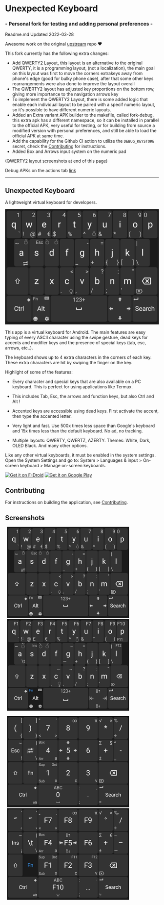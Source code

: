 # Unexpected Keyboard
###  - Personal fork for testing and adding personal preferences -  
Readme.md Updated 2022-03-28

Awesome work on the original [upstream](https://github.com/Julow/Unexpected-Keyboard) repo ❤

This fork currently has the following extra changes:

- Add QWERTY2 Layout, this layout is an alternative to the original QWERTY, it is a programming layout, (not a localization), the main goal on this layout was first to move the corners extrakeys away from phone's edge (good for bulky phone case), after that some other keys rearrangements were also done to improve the layout overall
- The QWERTY2 layout has adjusted key proportions on the bottom row, giving more importance to the navigation arrows key
- To implement the QWERTY2 Layout, there is some added logic that enable each individual layout to be paired with a specif numeric layout, so it's possible to have different numeric layouts.
- Added an Extra variant APK builder to the makefile, called fork-debug, this extra apk has a different namespace, so it can be installed in parallel to the official APK, very useful for testing, or for building from source a modified version with personal preferences, and still be able to load the official APK at same time.
- Add the capability for the Github CI action to utilize the `DEBUG_KEYSTORE` secret, check the [Contributing](CONTRIBUTING.md) for instructions.
- Added Box and Arrows input system on the numeric pad

(QWERTY2 layout screenshots at end of this page)

Debug APKs on the actions tab [link](https://github.com/sdrapha/Unexpected-Keyboard/actions?query=branch%3Aall-branches-merged-in-one)

-----
## Unexpected Keyboard
A lightweight virtual keyboard for developers.

![Unexpected Keyboard](metadata/android/en-US/images/featureGraphic.png)

This app is a virtual keyboard for Android. The main features are easy typing of every ASCII character using the swipe gesture, dead keys for accents and modifier keys and the presence of special keys (tab, esc, arrows, etc..).

The keyboard shows up to 4 extra characters in the corners of each key. These extra characters are hit by swiping the finger on the key.

Highlight of some of the features:

- Every character and special keys that are also available on a PC keyboard. This is perfect for using applications like Termux.

- This includes Tab, Esc, the arrows and function keys, but also Ctrl and Alt !

- Accented keys are accessible using dead keys. First activate the accent, then type the accented letter.

- Very light and fast. Use 500x times less space than Google's keyboard and 15x times less than the default keyboard. No ad, no tracking.

- Multiple layouts: QWERTY, QWERTZ, AZERTY. Themes: White, Dark, OLED Black. And many other options.

Like any other virtual keyboards, it must be enabled in the system settings. Open the System Settings and go to:
System > Languages & input > On-screen keyboard > Manage on-screen keyboards.

[<img src="https://fdroid.gitlab.io/artwork/badge/get-it-on.png"
     alt="Get it on F-Droid"
     height="80">](https://f-droid.org/packages/juloo.keyboard2/)
[<img src="https://play.google.com/intl/en_us/badges/images/generic/en-play-badge.png"
     alt="Get it on Google Play"
     height="80">](https://play.google.com/store/apps/details?id=juloo.keyboard2)

## Contributing

For instructions on building the application, see
[Contributing](CONTRIBUTING.md).

## Screenshots

<img src=metadata/android/en-US/images/featureGraphic.png
alt="Unexpected Keyboard Image"
style="width: 400px;
       margin-left: 6px;
       margin-right: 6px;">
<img src=metadata/android/en-US/images/featureGraphic3.png
alt="Unexpected Keyboard Image"
style="width: 400px;
       margin-left: 6px;
       margin-right: 6px;">

<img src=metadata/android/en-US/images/featureGraphic2.png
alt="Unexpected Keyboard Image"
style="width: 400px;
       margin-left: 6px;
       margin-right: 6px;">
<img src=metadata/android/en-US/images/featureGraphic4.png
alt="Unexpected Keyboard Image"
style="width: 400px;
       margin-left: 6px;
       margin-right: 6px;">
